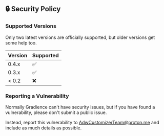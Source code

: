 ## 🔒️ Security Policy

### Supported Versions

Only two latest versions are officially supported, but older versions get some help too.

| Version | Supported          |
| ------- | ------------------ |
| 0.4.x   | :white_check_mark: |
| 0.3.x   | :white_check_mark: |
| < 0.2   | :x:                |

### Reporting a Vulnerability

Normally Gradience can't have security issues, but if you have found a vulnerability, please don't submit a public issue.

Instead, report this vulnerability to [AdwCustomizerTeam@proton.me](mailto:AdwCustomizerTeam@proton.me) and include as much details as possible.
